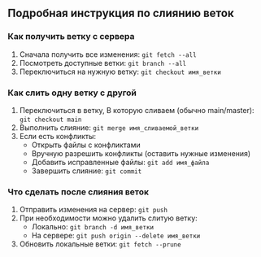 ## Подробная инструкция по слиянию веток

### Как получить ветку с сервера
1. Сначала получить все изменения: `git fetch --all`
2. Посмотреть доступные ветки: `git branch --all`
3. Переключиться на нужную ветку: `git checkout имя_ветки`

### Как слить одну ветку с другой
1. Переключиться в ветку, В которую сливаем (обычно main/master): `git checkout main`
2. Выполнить слияние: `git merge имя_сливаемой_ветки`
3. Если есть конфликты:
   - Открыть файлы с конфликтами
   - Вручную разрешить конфликты (оставить нужные изменения)
   - Добавить исправленные файлы: `git add имя_файла`
   - Завершить слияние: `git commit`

### Что сделать после слияния веток
1. Отправить изменения на сервер: `git push`
2. При необходимости можно удалить слитую ветку:
   - Локально: `git branch -d имя_ветки`
   - На сервере: `git push origin --delete имя_ветки`
3. Обновить локальные ветки: `git fetch --prune`
